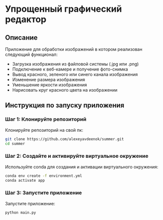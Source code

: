# Упрощенный графический редактор

## Описание
Приложение для обработки изображений в котором реализован следующий функционал:
* Загрузка изображения из файловой системы (.jpg или .png)
* Подключение к веб-камере и получение фото-снимка
* Вывод красного, зеленого или синего канала изображения
* Изменение размера изображения 
* Уменьшение яркости изображения
* Нарисовать круг красного цвета на изображении

## Инструкция по запуску приложения

### Шаг 1: Клонируйте репозиторий

Клонируйте репозиторий на свой пк:

```sh
git clone https://github.com/alexeyavdeenok/summer.git
cd summer
```

### Шаг 2: Создайте и активируйте виртуальное окружение
Используйте conda для создания и активации виртуального окружения:
```sh
conda env create -f environment.yml
conda activate app
```
### Шаг 3: Запустите приложение
Запустите приложение:
```sh
python main.py
```
